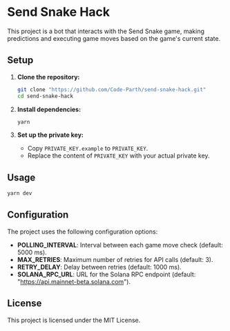 # Send Snake Hack

This project is a bot that interacts with the Send Snake game, making predictions and executing game moves based on the game's current state.

## Setup

1. **Clone the repository:**

    ```sh
    git clone "https://github.com/Code-Parth/send-snake-hack.git"
    cd send-snake-hack
    ```

2. **Install dependencies:**

    ```sh
    yarn
    ```

3. **Set up the private key:**

    - Copy `PRIVATE_KEY.example` to `PRIVATE_KEY`.
    - Replace the content of `PRIVATE_KEY` with your actual private key.


## Usage

```sh
yarn dev
```

## Configuration

The project uses the following configuration options:

- **POLLING_INTERVAL**: Interval between each game move check (default: 5000 ms).
- **MAX_RETRIES**: Maximum number of retries for API calls (default: 3).
- **RETRY_DELAY**: Delay between retries (default: 1000 ms).
- **SOLANA_RPC_URL**: URL for the Solana RPC endpoint (default: "https://api.mainnet-beta.solana.com").

## License

This project is licensed under the MIT License.
